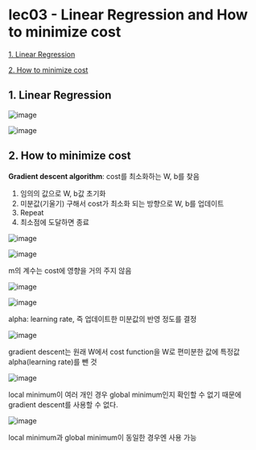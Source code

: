 # lec03 - Linear Regression and How to minimize cost

[1. Linear Regression](#1-linear-regression)

[2. How to minimize cost](#2-how-to-minimize-cost)

## 1. Linear Regression

![image](https://user-images.githubusercontent.com/55024771/103666994-b25dca80-4fb8-11eb-8416-f149a8438c17.png)

![image](https://user-images.githubusercontent.com/55024771/103667055-c73a5e00-4fb8-11eb-89df-f0454881c65b.png)


## 2. How to minimize cost

**Gradient descent algorithm**: cost를 최소화하는 W, b를 찾음

1. 임의의 값으로 W, b값 초기화
2. 미분값(기울기) 구해서 cost가 최소화 되는 방향으로 W, b를 업데이트
3. Repeat
4. 최소점에 도달하면 종료

![image](https://user-images.githubusercontent.com/55024771/103667587-7a0abc00-4fb9-11eb-9326-7285b81c1c65.png)

![image](https://user-images.githubusercontent.com/55024771/103667818-bccc9400-4fb9-11eb-9202-c995760c2837.png)

m의 계수는 cost에 영향을 거의 주지 않음



![image](https://user-images.githubusercontent.com/55024771/103668133-2351b200-4fba-11eb-9326-4455ee3380e2.png)

![image](https://user-images.githubusercontent.com/55024771/103668333-55fbaa80-4fba-11eb-9511-b1657b0494b2.png)

alpha: learning rate, 즉 업데이트한 미분값의 반영 정도를 결정

![image](https://user-images.githubusercontent.com/55024771/103668666-af63d980-4fba-11eb-8c6d-2319954c257e.png)

gradient descent는 원래 W에서 cost function을 W로 편미분한 값에 특정값 alpha(learning rate)를 뺀 것

![image](https://user-images.githubusercontent.com/55024771/103668800-dd491e00-4fba-11eb-81d4-71376d37be71.png)

local minimum이 여러 개인 경우 global minimum인지 확인할 수 없기 때문에 gradient descent를 사용할 수 없다.

![image](https://user-images.githubusercontent.com/55024771/103668967-1da89c00-4fbb-11eb-832f-e2aece9708c2.png)

local minimum과 global minimum이 동일한 경우엔 사용 가능
